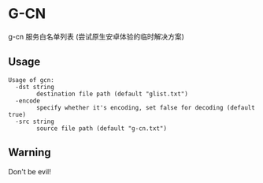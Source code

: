 # G-CN
g-cn 服务白名单列表 (尝试原生安卓体验的临时解决方案)

## Usage
``` 
Usage of gcn:
  -dst string
        destination file path (default "glist.txt")
  -encode
        specify whether it's encoding, set false for decoding (default true)
  -src string
        source file path (default "g-cn.txt")
```

## Warning
Don't be evil!
